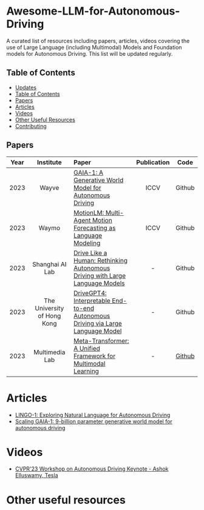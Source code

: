 # Awesome-LLM-for-Autonomous-Driving
A curated list of resources including papers, articles, videos covering the use of Large Language (including Multimodal) Models and Foundation models for Autonomous Driving. This list will be updated regularly. 

## Table of Contents
- [Updates](#updates)
- [Table of Contents](#table-of-contents)
- [Papers](#papers)
- [Articles](#articles)
- [Videos](#videos)
- [Other Useful Resources](#other-useful-resources)
- [Contributing](#contributing)

## Papers

|  Year     |    Institute    | Paper                                                                                                                                                                              | Publication | Code |
| :----------: | :--------------: | :---------------------------------------------------------------------------------------------------------------------------------------------------------------------------------- | :---------: |:---------: |
| 2023 |     Wayve       | [GAIA-1: A Generative World Model for Autonomous Driving](https://arxiv.org/pdf/2309.17080.pdf)                                                                                       |   ICCV | Github |
| 2023 |     Waymo      | [MotionLM: Multi-Agent Motion Forecasting as Language Modeling](http://khaledrefaat.com/motionlm.pdf)                                                                                  |  ICCV | Github  |
| 2023 |  Shanghai AI Lab | [Drive Like a Human: Rethinking Autonomous Driving with Large Language Models](https://arxiv.org/pdf/2307.07162.pdf)                                                                  | - | Github |
| 2023 |The University of Hong Kong | [DriveGPT4: Interpretable End-to-end Autonomous Driving via Large Language Model](https://arxiv.org/pdf/2310.01412.pdf)                                                     |  - | Github |
| 2023 | Multimedia Lab | [Meta-Transformer: A Unified Framework for Multimodal Learning](https://arxiv.org/pdf/2307.10802.pdf)                                                                       |  - | [Github](https://github.com/invictus717/MetaTransformer) |

# Articles
- [LINGO-1: Exploring Natural Language for Autonomous Driving](https://wayve.ai/thinking/lingo-natural-language-autonomous-driving/)
- [Scaling GAIA-1: 9-billion parameter generative world model for autonomous driving](https://wayve.ai/thinking/scaling-gaia-1/)

# Videos
- [CVPR'23 Workshop on Autonomous Driving Keynote - Ashok Elluswamy, Tesla](https://www.youtube.com/watch?v=6x-Xb_uT7ts)

# Other useful resources


